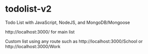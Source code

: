 # todolist-v2

Todo List with JavaScript, NodeJS, and MongoDB/Mongoose

http://localhost:3000/ for main list

Custom list using any route such as
http://localhost:3000/School or
http://localhost:3000/Work